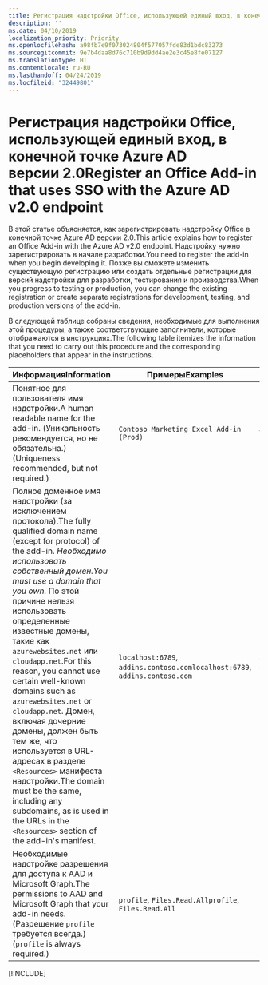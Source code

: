 ```yaml
---
title: Регистрация надстройки Office, использующей единый вход, в конечной точке Azure AD версии 2.0
description: ''
ms.date: 04/10/2019
localization_priority: Priority
ms.openlocfilehash: a98fb7e9f073024804f577057fde83d1bdc83273
ms.sourcegitcommit: 9e7b4daa8d76c710b9d9dd4ae2e3c45e8fe07127
ms.translationtype: HT
ms.contentlocale: ru-RU
ms.lasthandoff: 04/24/2019
ms.locfileid: "32449801"
---
```

# <a name="register-an-office-add-in-that-uses-sso-with-the-azure-ad-v20-endpoint"></a><span data-ttu-id="e5791-102">Регистрация надстройки Office, использующей единый вход, в конечной точке Azure AD версии 2.0</span><span class="sxs-lookup"><span data-stu-id="e5791-102">Register an Office Add-in that uses SSO with the Azure AD v2.0 endpoint</span></span>

<span data-ttu-id="e5791-103">В этой статье объясняется, как зарегистрировать надстройку Office в конечной точке Azure AD версии 2.0.</span><span class="sxs-lookup"><span data-stu-id="e5791-103">This article explains how to register an Office Add-in with the Azure AD v2.0 endpoint.</span></span> <span data-ttu-id="e5791-104">Надстройку нужно зарегистрировать в начале разработки.</span><span class="sxs-lookup"><span data-stu-id="e5791-104">You need to register the add-in when you begin developing it.</span></span> <span data-ttu-id="e5791-105">Позже вы сможете изменить существующую регистрацию или создать отдельные регистрации для версий надстройки для разработки, тестирования и производства.</span><span class="sxs-lookup"><span data-stu-id="e5791-105">When you progress to testing or production, you can change the existing registration or create separate registrations for development, testing, and production versions of the add-in.</span></span>

<span data-ttu-id="e5791-106">В следующей таблице собраны сведения, необходимые для выполнения этой процедуры, а также соответствующие заполнители, которые отображаются в инструкциях.</span><span class="sxs-lookup"><span data-stu-id="e5791-106">The following table itemizes the information that you need to carry out this procedure and the corresponding placeholders that appear in the instructions.</span></span>

|<span data-ttu-id="e5791-107">Информация</span><span class="sxs-lookup"><span data-stu-id="e5791-107">Information</span></span>  |<span data-ttu-id="e5791-108">Примеры</span><span class="sxs-lookup"><span data-stu-id="e5791-108">Examples</span></span>  |<span data-ttu-id="e5791-109">Заполнитель</span><span class="sxs-lookup"><span data-stu-id="e5791-109">Placeholder</span></span>  |
|---------|---------|---------|
|<span data-ttu-id="e5791-110">Понятное для пользователя имя надстройки.</span><span class="sxs-lookup"><span data-stu-id="e5791-110">A human readable name for the add-in.</span></span> <span data-ttu-id="e5791-111">(Уникальность рекомендуется, но не обязательна.)</span><span class="sxs-lookup"><span data-stu-id="e5791-111">(Uniqueness recommended, but not required.)</span></span>|`Contoso Marketing Excel Add-in (Prod)`|<span data-ttu-id="e5791-112">**$ADD-IN-NAME$**</span><span class="sxs-lookup"><span data-stu-id="e5791-112">**$ADD-IN-NAME$**</span></span>|
|<span data-ttu-id="e5791-113">Полное доменное имя надстройки (за исключением протокола).</span><span class="sxs-lookup"><span data-stu-id="e5791-113">The fully qualified domain name (except for protocol) of the add-in.</span></span> <span data-ttu-id="e5791-114">*Необходимо использовать собственный домен.*</span><span class="sxs-lookup"><span data-stu-id="e5791-114">*You must use a domain that you own.*</span></span> <span data-ttu-id="e5791-115">По этой причине нельзя использовать определенные известные домены, такие как `azurewebsites.net` или `cloudapp.net`.</span><span class="sxs-lookup"><span data-stu-id="e5791-115">For this reason, you cannot use certain well-known domains such as `azurewebsites.net` or `cloudapp.net`.</span></span> <span data-ttu-id="e5791-116">Домен, включая дочерние домены, должен быть тем же, что используется в URL-адресах в разделе `<Resources>` манифеста надстройки.</span><span class="sxs-lookup"><span data-stu-id="e5791-116">The domain must be the same, including any subdomains, as is used in the URLs in the `<Resources>` section of the add-in's manifest.</span></span>|<span data-ttu-id="e5791-117">`localhost:6789`, `addins.contoso.com`</span><span class="sxs-lookup"><span data-stu-id="e5791-117">`localhost:6789`, `addins.contoso.com`</span></span>|<span data-ttu-id="e5791-118">**$FQDN-WITHOUT-PROTOCOL$**</span><span class="sxs-lookup"><span data-stu-id="e5791-118">**$FQDN-WITHOUT-PROTOCOL$**</span></span>|
|<span data-ttu-id="e5791-119">Необходимые надстройке разрешения для доступа к AAD и Microsoft Graph.</span><span class="sxs-lookup"><span data-stu-id="e5791-119">The permissions to AAD and Microsoft Graph that your add-in needs.</span></span> <span data-ttu-id="e5791-120">(Разрешение `profile` требуется всегда.)</span><span class="sxs-lookup"><span data-stu-id="e5791-120">(`profile` is always required.)</span></span>|<span data-ttu-id="e5791-121">`profile`, `Files.Read.All`</span><span class="sxs-lookup"><span data-stu-id="e5791-121">`profile`, `Files.Read.All`</span></span>|<span data-ttu-id="e5791-122">Н/Д</span><span class="sxs-lookup"><span data-stu-id="e5791-122">N/A</span></span>|

[!INCLUDE[](../includes/register-sso-add-in-aad-v2-include.md)]
